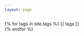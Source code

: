 ```yaml
---
layout: page
---
```

<div class="post">

{% for tags in site.tags %}
  {{ tags }} <br>
{% endfor %}

</div>
